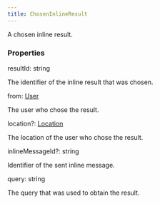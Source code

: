 ```yaml
---
title: ChosenInlineResult
---
```


A chosen inline result.

### Properties

<div class="flex flex-col gap-3"><div><div class="flex gap-2"><div class="font-mono"><span class="font-bold">resultId</span><span class="opacity-50">:</span> <span>string</span></div></div><div class="pl-3"><div class="no-margin">

The identifier of the inline result that was chosen.

</div></div></div><div><div class="flex gap-2"><div class="font-mono"><span class="font-bold">from</span><span class="opacity-50">:</span> <a href="/gh/types/user"  >User</a></div></div><div class="pl-3"><div class="no-margin">

The user who chose the result.

</div></div></div><div><div class="flex gap-2"><div class="font-mono"><span class="font-bold">location</span><span class="opacity-50"><span title="Optional" class="cursor-help">?</span>:</span> <a href="/gh/types/location"  >Location</a></div></div><div class="pl-3"><div class="no-margin">

The location of the user who chose the result.

</div></div></div><div><div class="flex gap-2"><div class="font-mono"><span class="font-bold">inlineMessageId</span><span class="opacity-50"><span title="Optional" class="cursor-help">?</span>:</span> <span>string</span></div></div><div class="pl-3"><div class="no-margin">

Identifier of the sent inline message.

</div></div></div><div><div class="flex gap-2"><div class="font-mono"><span class="font-bold">query</span><span class="opacity-50">:</span> <span>string</span></div></div><div class="pl-3"><div class="no-margin">

The query that was used to obtain the result.

</div></div></div></div>

